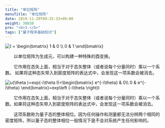 ```yaml
---
title: "单位矩阵"
menuTitle: "单位矩阵"
date: 2019-11-20T09:25:33+09:00
weight: 30030
pre: "<b>3.</b>"
tags: ["量子程序基础知识"]
---
```


<img src="https://latex.codecogs.com/gif.latex?\inline&space;\dpi{130}&space;I&space;=&space;\begin{bmatrix}&space;1&space;&&space;0&space;\\&space;0&space;&&space;1&space;\end{bmatrix}" title="I = \begin{bmatrix} 1 & 0 \\ 0 & 1 \end{bmatrix}" />

&emsp;&emsp;以单位矩阵为生成元，可以构建一种特殊的酉变换。

&emsp;&emsp;它作用在态矢上面，相当于对于态矢整体（或者说每个分量同时）乘以一个系数。
如果将这种态矢带入到密度矩阵的表达式中，会发现这一项系数会被消去。

<img src="https://latex.codecogs.com/gif.latex?\inline&space;\dpi{150}&space;u(\theta&space;)=exp(-i\theta&space;I)=\begin{bmatrix}&space;e^{-i\theta}&space;&&space;0\\&space;0&space;&&space;e^{-i\theta}&space;\end{bmatrix}=exp\left&space;(-i\theta&space;\right)I" title="u(\theta )=exp(-i\theta I)=\begin{bmatrix} e^{-i\theta} & 0\\ 0 & e^{-i\theta} \end{bmatrix}=exp\left (-i\theta \right)I" />

&emsp;&emsp;它作用在态矢上面，相当于对于态矢整体（或者说每个分量同时）乘以一个系数。如果将这种态矢带入到密度矩阵的表达式中，会发现这一项系数会被消去。

&emsp;&emsp;这项系数称为量子态的整体相位。因为任何操作和测量都无法分辨两个相同的密度矩阵，所以量子态的整体相位一般情况下是不会对系统产生任何影响的。